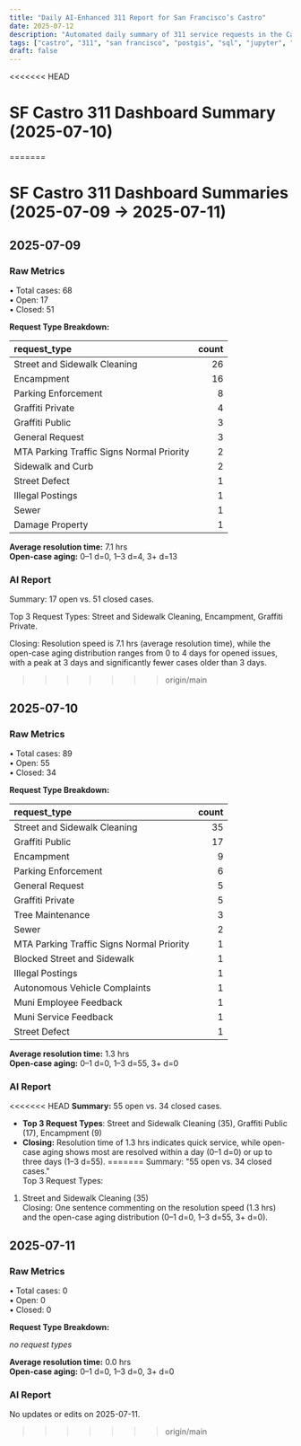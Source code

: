```yaml
---
title: "Daily AI-Enhanced 311 Report for San Francisco’s Castro"
date: 2025-07-12
description: "Automated daily summary of 311 service requests in the Castro neighborhood using Python, SQL, PostGIS and the smollm2:1.7b model via a local chat API."
tags: ["castro", "311", "san francisco", "postgis", "sql", "jupyter", "ai", "smollm2", "chat-api"]
draft: false
---
```


<<<<<<< HEAD
# SF Castro 311 Dashboard Summary (2025-07-10)
=======
# SF Castro 311 Dashboard Summaries (2025-07-09 → 2025-07-11)

## 2025-07-09

### Raw Metrics

• Total cases: 68  
• Open: 17  
• Closed: 51  

**Request Type Breakdown:**

| request_type                              |   count |
|:------------------------------------------|--------:|
| Street and Sidewalk Cleaning              |      26 |
| Encampment                                |      16 |
| Parking Enforcement                       |       8 |
| Graffiti Private                          |       4 |
| Graffiti Public                           |       3 |
| General Request                           |       3 |
| MTA Parking Traffic Signs Normal Priority |       2 |
| Sidewalk and Curb                         |       2 |
| Street Defect                             |       1 |
| Illegal Postings                          |       1 |
| Sewer                                     |       1 |
| Damage Property                           |       1 |

**Average resolution time:** 7.1 hrs  
**Open-case aging:** 0–1 d=0, 1–3 d=4, 3+ d=13

### AI Report

Summary: 17 open vs. 51 closed cases.

Top 3 Request Types: Street and Sidewalk Cleaning, Encampment, Graffiti Private.

Closing: Resolution speed is 7.1 hrs (average resolution time), while the open-case aging distribution ranges from 0 to 4 days for opened issues, with a peak at 3 days and significantly fewer cases older than 3 days.
>>>>>>> origin/main

## 2025-07-10

### Raw Metrics

• Total cases: 89  
• Open: 55  
• Closed: 34  

**Request Type Breakdown:**

| request_type                              |   count |
|:------------------------------------------|--------:|
| Street and Sidewalk Cleaning              |      35 |
| Graffiti Public                           |      17 |
| Encampment                                |       9 |
| Parking Enforcement                       |       6 |
| General Request                           |       5 |
| Graffiti Private                          |       5 |
| Tree Maintenance                          |       3 |
| Sewer                                     |       2 |
| MTA Parking Traffic Signs Normal Priority |       1 |
| Blocked Street and Sidewalk               |       1 |
| Illegal Postings                          |       1 |
| Autonomous Vehicle Complaints             |       1 |
| Muni Employee Feedback                    |       1 |
| Muni Service Feedback                     |       1 |
| Street Defect                             |       1 |

**Average resolution time:** 1.3 hrs  
**Open-case aging:** 0–1 d=0, 1–3 d=55, 3+ d=0

### AI Report

<<<<<<< HEAD
**Summary:** 55 open vs. 34 closed cases.
- **Top 3 Request Types**: Street and Sidewalk Cleaning (35), Graffiti Public (17), Encampment (9)
- **Closing:** Resolution time of 1.3 hrs indicates quick service, while open-case aging shows most are resolved within a day (0–1 d=0) or up to three days (1–3 d=55).
=======
Summary: "55 open vs. 34 closed cases."  
Top 3 Request Types:
1. Street and Sidewalk Cleaning (35)  
Closing: One sentence commenting on the resolution speed (1.3 hrs) and the open-case aging distribution (0–1 d=0, 1–3 d=55, 3+ d=0).

## 2025-07-11

### Raw Metrics

• Total cases: 0  
• Open: 0  
• Closed: 0  

**Request Type Breakdown:**

*no request types*

**Average resolution time:** 0.0 hrs  
**Open-case aging:** 0–1 d=0, 1–3 d=0, 3+ d=0

### AI Report

No updates or edits on 2025-07-11.
>>>>>>> origin/main
